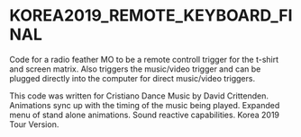 # KOREA2019_REMOTE_KEYBOARD_FINAL

Code for a radio feather MO to be a remote controll trigger for the t-shirt and screen matrix. Also triggers the music/video trigger and can be plugged directly into the computer for direct music/video triggers.

This code was written for Cristiano Dance Music by David Crittenden. Animations sync up with the timing of the music being played. Expanded menu of stand alone animations. Sound reactive capabilities. Korea 2019 Tour Version.
